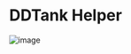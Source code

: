 # DDTank Helper
![image](https://github.com/HaiHai-17/DDTank-Helper/assets/137904166/922c4079-63bd-4b6b-8491-ba268aa08423)

